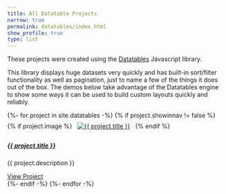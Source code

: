 ```yaml
---
title: All Datatable Projects
narrow: true
permalink: datatables/index.html
show_profile: true
type: list
---
```


<style>
    .card-img-top  {
        padding: 0.5rem;
    }
</style>

<p>These projects were created using the <a href="https://datatables.net">Datatables</a> Javascript library.</p>
<p>This library displays huge datasets very quickly and has built-in sort/filter functionality as well as pagination, just to name a few of the things it does out of the box. The demos below take advantage of the Datatables engine to show some ways it can be used to build custom layouts quickly and reliably.</p>

<div class="card-columns">
    {%- for project in site.datatables -%}
    {% if project.showinnav != false %}
    <div class="card shadow-sm">
        {% if project.image %}
        <a href="{{ site.baseurl }}{{ project.url }}"><img src="https://raw.githubusercontent.com/peterbenoit/cdn/master/images/datatables/{{ project.image }}" alt="{{ project.title }}" class="card-img-top"></a>
        {% endif %}
        <div class="card-body">
            <h5 class="card-title"><a class="text-body" href="{{ site.baseurl }}{{ project.url }}">{{ project.title }}</a></h5>
            <p class="card-text">
                {{ project.description }}
            </p>
        </div>
        <div class="card-footer text-right">
            <a class="btn btn-link" href="{{ site.baseurl }}{{ project.url }}">View Project</a>
        </div>
    </div>
    {%- endif -%}
    {%- endfor -%}
</div>

